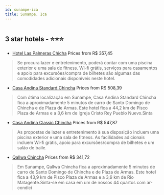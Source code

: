 ```yaml
---
id: sunampe-ica
title: Sunampe, Ica
---
```


<center><img src="https://i.travelapi.com/hotels/12000000/11140000/11133700/11133658/cb4c43ba_z.jpg" alt="" /></center>


##  3 star hotels - ⭐️⭐️⭐️

-    [Hotel Las Palmeras Chicha](https://us.hurb.com/hotels/sunampe/hotel-las-palmeras-chicha-HT-B8OD?cmp=18055) Prices from R$ 357,45
   > Se procura lazer e entretenimento, poderá contar com uma piscina exterior e uma sala de fitness. Wi-fi grátis, serviços para casamentos e apoio para excursões/compra de bilhetes são algumas das comodidades adicionais disponíveis neste hotel.
-    [Casa Andina Standard Chincha](https://us.hurb.com/hotels/sunampe/casa-andina-standard-chincha-HT-M5CA?cmp=18055) Prices from R$ 508,39
   > Com ótima localização em Sunampe, Casa Andina Standard Chincha fica a aproximadamente 5 minutos de carro de Santo Domingo de Chincha e de Plaza de Armas.  Este hotel fica a 44,2 km de Pisco Plaza de Armas e a 3,6 km de Igreja Cristo Rey Pueblo Nuevo.Sinta
-    [Casa Andina Classic Chincha](https://us.hurb.com/hotels/sunampe/casa-andina-classic-chincha-HT-67KT?cmp=18055) Prices from R$ 547,87
   > As propostas de lazer e entretenimento à sua disposição incluem uma piscina exterior e uma sala de fitness. As facilidades adicionais incluem Wi-fi grátis, apoio para excursões/compra de bilhetes e um salão de baile.
-    [Qallwa Chincha](https://us.hurb.com/hotels/sunampe/qallwa-chincha-HT-MK47?cmp=18055) Prices from R$ 341,72
   > Em Sunampe, Qallwa Chincha fica a aproximadamente 5 minutos de carro de Santo Domingo de Chincha e de Plaza de Armas.  Este hotel fica a 43,9 km de Pisco Plaza de Armas e a 3,9 km de Rio Matagente.Sinta-se em casa em um de nossos 44 quartos com ar-condici
